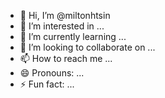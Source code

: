 - 👋 Hi, I’m @miltonhtsin
- 👀 I’m interested in ...
- 🌱 I’m currently learning ...
- 💞️ I’m looking to collaborate on ...
- 📫 How to reach me ...
- 😄 Pronouns: ...
- ⚡ Fun fact: ...

<!---
miltonhtsin/miltonhtsin is a ✨ special ✨ repository because its `README.md` (this file) appears on your GitHub profile.
You can click the Preview link to take a look at your changes.
--->
